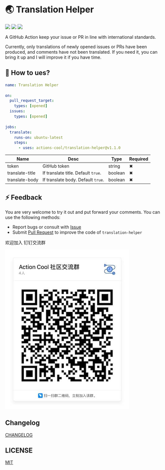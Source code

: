 # 🌏 Translation Helper

![](https://img.shields.io/github/workflow/status/actions-cool/translation-helper/CI?style=flat-square)
[![](https://img.shields.io/badge/marketplace-translation--helper-blueviolet?style=flat-square)](https://github.com/marketplace/actions/translation-helper)
[![](https://img.shields.io/github/v/release/actions-cool/translation-helper?style=flat-square&color=orange)](https://github.com/actions-cool/translation-helper/releases)

A GitHub Action keep your issue or PR in line with international standards.

Currently, only translations of newly opened issues or PRs have been produced, and comments have not been translated. If you need it, you can bring it up and I will improve it if you have time.

## 🚀 How to ues?

```yml
name: Translation Helper

on:
  pull_request_target:
    types: [opened]
  issues:
    types: [opened]

jobs:
  translate:
    runs-on: ubuntu-latest
    steps:
      - uses: actions-cool/translation-helper@v1.1.0
```

| Name | Desc | Type | Required |
| -- | -- | -- | -- |
| token | GitHub token | string | ✖ |
| translate-title | If translate title. Default `true`. | boolean | ✖ |
| translate-body | If translate body. Default `true`. | boolean | ✖ |

## ⚡ Feedback

You are very welcome to try it out and put forward your comments. You can use the following methods:

- Report bugs or consult with [Issue](https://github.com/actions-cool/translation-helper/issues)
- Submit [Pull Request](https://github.com/actions-cool/translation-helper/pulls) to improve the code of `translation-helper`

欢迎加入 钉钉交流群

![](https://github.com/actions-cool/resources/blob/main/dingding.jpeg?raw=true)

## Changelog

[CHANGELOG](./CHANGELOG.md)

## LICENSE

[MIT](./LICENSE)
